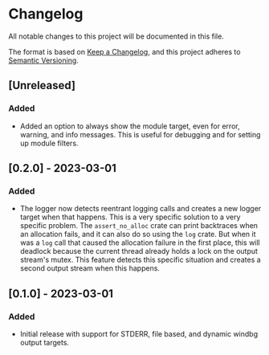 # Changelog

All notable changes to this project will be documented in this file.

The format is based on [Keep a Changelog](https://keepachangelog.com/en/1.0.0/),
and this project adheres to [Semantic
Versioning](https://semver.org/spec/v2.0.0.html).

## [Unreleased]

### Added

- Added an option to always show the module target, even for error, warning, and
  info messages. This is useful for debugging and for setting up module filters.

## [0.2.0] - 2023-03-01

### Added

- The logger now detects reentrant logging calls and creates a new logger target
  when that happens. This is a very specific solution to a very specific
  problem. The `assert_no_alloc` crate can print backtraces when an allocation
  fails, and it can also do so using the `log` crate. But when it was a `log`
  call that caused the allocation failure in the first place, this will deadlock
  because the current thread already holds a lock on the output stream's mutex.
  This feature detects this specific situation and creates a second output
  stream when this happens.

## [0.1.0] - 2023-03-01

### Added

- Initial release with support for STDERR, file based, and dynamic windbg output
  targets.
